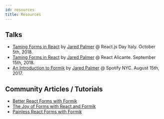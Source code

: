 ```yaml
---
id: resources
title: Resources
---
```


## Talks

* [Taming Forms in React](https://2018.reactjsday.it/talks.html) by
  [Jared Palmer](https://twitter.com/jaredpalmer) @ React.js Day Italy. October 5th, 2018.
* [Taming Forms in React](http://reactalicante.es/) by
  [Jared Palmer](https://twitter.com/jaredpalmer) @ React Alicante. September 15th, 2018.
* [An Introduction to Formik](https://youtu.be/-tDy7ds0dag?t=33s) by
  [Jared Palmer](https://twitter.com/jaredpalmer) @ Spotify NYC. August 15th, 2017.

## Community Articles / Tutorials

* [Better React Forms with Formik](https://mead.io/formik/?utm_source=github&utm_campaign=formikrepo)
* [The Joy of Forms with React and Formik](https://keyholesoftware.com/2017/10/23/the-joy-of-forms-with-react-and-formik/)
* [Painless React Forms with Formik](https://hackernoon.com/painless-react-forms-with-formik-e61b70473c60)
